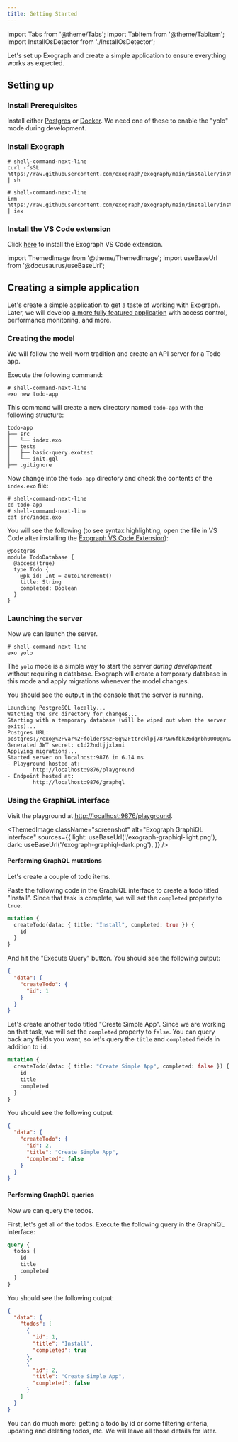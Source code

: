 ```yaml
---
title: Getting Started
---
```


import Tabs from '@theme/Tabs';
import TabItem from '@theme/TabItem';
import InstallOsDetector from './InstallOsDetector';

<InstallOsDetector/>

Let's set up Exograph and create a simple application to ensure everything works as expected.

## Setting up

### Install Prerequisites

Install either [Postgres](https://www.postgresql.org/download/) or [Docker](https://docs.docker.com/install). We need one of these to enable the "yolo" mode during development.

### Install Exograph

<Tabs groupId="install-os">
  <TabItem value="mac-linux" label="Mac and Linux">

```shell-session
# shell-command-next-line
curl -fsSL https://raw.githubusercontent.com/exograph/exograph/main/installer/install.sh | sh
```

  </TabItem>
  <TabItem value="windows" label="Windows">

```shell-session
# shell-command-next-line
irm https://raw.githubusercontent.com/exograph/exograph/main/installer/install.ps1 | iex
```

  </TabItem>
</Tabs>

### Install the VS Code extension

Click [here](vscode:extension/exograph.exograph) to install the Exograph VS Code extension.

import ThemedImage from '@theme/ThemedImage';
import useBaseUrl from '@docusaurus/useBaseUrl';

## Creating a simple application

Let's create a simple application to get a taste of working with Exograph. Later, we will develop [a more fully featured application](/application-tutorial/overview.md) with access control, performance monitoring, and more.

### Creating the model

We will follow the well-worn tradition and create an API server for a Todo app.

Execute the following command:

```shell-session
# shell-command-next-line
exo new todo-app
```

This command will create a new directory named `todo-app` with the following structure:

```
todo-app
├── src
│   └── index.exo
├── tests
│   ├── basic-query.exotest
│   └── init.gql
├── .gitignore
```

Now change into the `todo-app` directory and check the contents of the `index.exo` file:

```shell-session
# shell-command-next-line
cd todo-app
# shell-command-next-line
cat src/index.exo
```

You will see the following (to see syntax highlighting, open the file in VS Code after installing the [Exograph VS Code Extension](https://marketplace.visualstudio.com/items?itemName=exograph.exograph)):

```exo title="src/index.exo"
@postgres
module TodoDatabase {
  @access(true)
  type Todo {
    @pk id: Int = autoIncrement()
    title: String
    completed: Boolean
  }
}
```

### Launching the server

Now we can launch the server.

```shell-session
# shell-command-next-line
exo yolo
```

The `yolo` mode is a simple way to start the server _during development_ without requiring a database. Exograph will create a temporary database in this mode and apply migrations whenever the model changes.

You should see the output in the console that the server is running.

```
Launching PostgreSQL locally...
Watching the src directory for changes...
Starting with a temporary database (will be wiped out when the server exits)...
Postgres URL: postgres://exo@%2Fvar%2Ffolders%2F8g%2Fttrcklpj7879w6fbk26dgrbh0000gn%2FT%2F.tmpcYt5yp/yolo
Generated JWT secret: c1d22ndtjjxlxni
Applying migrations...
Started server on localhost:9876 in 6.14 ms
- Playground hosted at:
        http://localhost:9876/playground
- Endpoint hosted at:
        http://localhost:9876/graphql
```

### Using the GraphiQL interface

Visit the playground at [http://localhost:9876/playground](http://localhost:9876/playground).

<ThemedImage
className="screenshot"
alt="Exograph GraphiQL interface"
sources={{
    light: useBaseUrl('/exograph-graphiql-light.png'),
    dark: useBaseUrl('/exograph-graphiql-dark.png'),
  }}
/>

#### Performing GraphQL mutations

Let's create a couple of todo items.

Paste the following code in the GraphiQL interface to create a todo titled "Install". Since that task is complete, we will set the `completed` property to `true`.

```graphql
mutation {
  createTodo(data: { title: "Install", completed: true }) {
    id
  }
}
```

And hit the "Execute Query" button. You should see the following output:

```json
{
  "data": {
    "createTodo": {
      "id": 1
    }
  }
}
```

Let's create another todo titled "Create Simple App". Since we are working on that task, we will set the `completed` property to `false`. You can query back any fields you want, so let's query the `title` and `completed` fields in addition to `id`.

```graphql
mutation {
  createTodo(data: { title: "Create Simple App", completed: false }) {
    id
    title
    completed
  }
}
```

You should see the following output:

```json
{
  "data": {
    "createTodo": {
      "id": 2,
      "title": "Create Simple App",
      "completed": false
    }
  }
}
```

#### Performing GraphQL queries

Now we can query the todos.

First, let's get all of the todos. Execute the following query in the GraphiQL interface:

```graphql
query {
  todos {
    id
    title
    completed
  }
}
```

You should see the following output:

```json
{
  "data": {
    "todos": [
      {
        "id": 1,
        "title": "Install",
        "completed": true
      },
      {
        "id": 2,
        "title": "Create Simple App",
        "completed": false
      }
    ]
  }
}
```

You can do much more: getting a todo by id or some filtering criteria, updating and deleting todos, etc. We will leave all those details for later.
